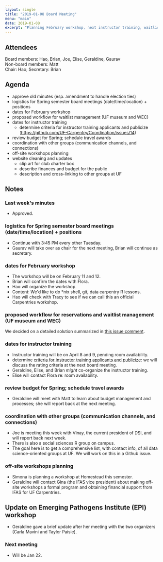```yaml
---
layout: single
title: "2019-01-08 Board Meeting"
menu: "main"
date: 2019-01-08
excerpt: "Planning February workshop, next instructor training, waitlist management"
---
```


## Attendees
Board members: Hao, Brian, Joe, Elise, Geraldine, Gaurav  
Non-board members: Matt  
Chair: Hao; Secretary: Brian


## Agenda
* approve old minutes (esp. amendment to handle election ties)
* logistics for Spring semester board meetings (date/time/location) + positions
* dates for February workshop
* proposed workflow for waitlist management (UF museum and WEC)
* dates for instructor training
  - determine criteria for instructor training applicants and publicize (https://github.com/UF-Carpentry/Coordination/issues/14)
* review budget for Spring; schedule travel awards
* coordination with other groups (communication channels, and connections)
* off-site workshops planning
* website cleaning and updates
  - clip art for club charter box
  - describe finances and budget for the public
  - description and cross-linking to other groups at UF


## Notes

### Last week's minutes
* Approved.

### logistics for Spring semester board meetings (date/time/location) + positions
* Continue with 3:45 PM every other Tuesday.
* Gaurav will take over as chair for the next meeting, Brian will continue as secretary.

### dates for February workshop
* The workshop will be on February 11 and 12.
* Brian will confirm the dates with Flora.
* Hao will organize the workshop.
* Content: We'd like to do \*nix shell, git, data carpentry R lessons.
* Hao will check with Tracy to see if we can call this an official Carpentries workshop.

### proposed workflow for reservations and waitlist management (UF museum and WEC)
We decided on a detailed solution summarized in [this issue comment](https://github.com/UF-Carpentry/Coordination/issues/60#issuecomment-452454842).

### dates for instructor training
* Instructor training will be on April 8 and 9, pending room availability.
* determine [criteria for instructor training applicants and publicize](https://github.com/UF-Carpentry/Coordination/issues/14): we will discuss the rating criteria at the next board meeting.
* Geraldine, Elise, and Brian *might* co-organize the instructor training.
* Elise will contact Flora re: room availability.

### review budget for Spring; schedule travel awards
* Geraldine will meet with Matt to learn about budget management and processes; she will report back at the next meeting.

### coordination with other groups (communication channels, and connections)
* Joe is meeting this week with Vinay, the current president of DSI, and will report back next week.
* There is also a social sciences R group on campus.
* The goal here is to get a comprehensive list, with contact info, of all data science-oriented groups at UF.  We will work on this in a Github issue.

### off-site workshops planning
* Simona is planning a workshop at Homestead this semester.
* Geraldine will contact Gina (the IFAS vice president) about making off-site workshops a formal program and obtaining financial support from IFAS for UF Carpentries.

## Update on Emerging Pathogens Institute (EPI) workshop
* Geraldine gave a brief update after her meeting with the two organizers (Carla Mavini and Taylor Paisie).

### Next meeting
* Will be Jan 22.

